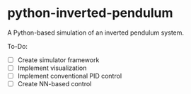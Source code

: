 # python-inverted-pendulum

A Python-based simulation of an inverted pendulum system.

To-Do:
- [ ] Create simulator framework
- [ ] Implement visualization
- [ ] Implement conventional PID control
- [ ] Create NN-based control
